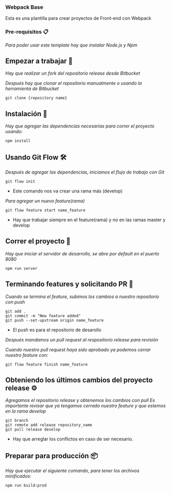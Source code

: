 ### Webpack Base
Esta es una plantilla para crear proyectos de Front-end con Webpack


### Pre-requisitos 📋
_Para poder usar este template hay que instalar Node.js y Npm_


## Empezar a trabajar 🍴
_Hay que realizar un fork del repositorio release desde Bitbucket_

_Después hay que clonar el repositorio manualmente o usando la herramienta de Bitbucket_
```
git clone {repository name}
```

## Instalación 🔧
_Hay que agregar las dependencias necesarias para correr el proyecto usando:_
```
npm install
```

## Usando Git Flow 🛠️
_Después de agregar las dependencias, iniciamos el flujo de trabajo con Git_
```
git flow init
```
* Este comando nos va crear una rama más (develop)

_Para agregar un nuevo feature(rama)_
```
git flow feature start name_feature
```
* Hay que trabajar siempre en el feature(rama) y no en las ramas master y develop


## Correr el proyecto 🚀
_Hay que iniciar el servidor de desarrollo, se abre por default en el puerto 8080_
```
npm run server
```


## Terminando features y solicitando PR 🔩
_Cuando se termina el feature, subimos los cambios a nuestro repositorio con push_
```
git add .
git commit -m "New feature added"
git push --set-upstream origin name_feature
```
* El push es para el repositorio de desarollo

_Después mandamos un pull request al respositorio release para revisión_

_Cuando nuestro pull request haya sido aprobado ya podemos cerrar nuestro feature con:_
```
git flow feature finish name_feature
```


## Obteniendo los últimos cambios del proyecto release ⚙️
_Agregamos el repositorio release y obtenemos los cambios con pull_
_Es importante revisar que ya tengamos cerrado nuestro feature y que estemos en la rama develop_
```
git branch
git remote add release repository_name
git pull release develop
```
* Hay que arreglar los conflictos en caso de ser necesario.


## Preparar para producción 📦
_Hay que ejecutar el siguiente comando, para tener los archivos minificados:_

```
npm run build:prod
```